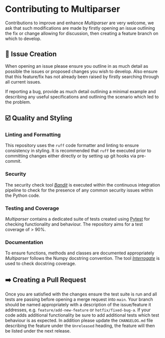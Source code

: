 # Contributing to Multiparser

Contributions to improve and enhance _Multiparser_ are very welcome, we ask that such modifications are made by firstly opening an issue outlining the fix or change allowing for discussion, then creating a feature branch on which to develop.

## :memo: Issue Creation

When opening an issue please ensure you outline in as much detail as possible the issues or proposed changes you wish to develop. Also ensure that this feature/fix has not already been raised by firstly searching through all current issues.

If reporting a bug, provide as much detail outlining a minimal example and describing any useful specifications and outlining the scenario which led to the problem.

## :ballot_box_with_check: Quality and Styling

### Linting and Formatting

This repository uses the `ruff` code formatter and linting to ensure consistency in styling. It is recommended that `ruff` be executed prior to committing changes either directly or by setting up git hooks via pre-commit.

### Security

The security check tool [_Bandit_](https://bandit.readthedocs.io/en/latest/) is executed within the continuous integration pipeline to check for the presence of any common security issues within the Python code.

### Testing and Coverage

_Multiparser_ contains a dedicated suite of tests created using [Pytest](https://docs.pytest.org/) for checking functionality and behaviour. The repository aims for a test coverage of > 90%.

### Documentation

To ensure functions, methods and classes are documented appropriately _Multiparser_ follows the Numpy docstring convention. The tool [_Interrogate_](https://pypi.org/project/interrogate/) is used to check docstring coverage.

## :arrow_right: Creating a Pull Request

Once you are satisfied with the changes ensure the test suite is run and all tests are passing before opening a merge request into `main`. Your branch should be named appropriately with a description of the issue/feature it addresses, e.g. `feature/add-new-feature` or `hotfix/fixed-bug-a`. If your code adds additional functionality be sure to add additional tests which test behaviour is as expected. In addition please update the `CHANGELOG.md` file describing the feature under the `Unreleased` heading, the feature will then be listed under the next release.
